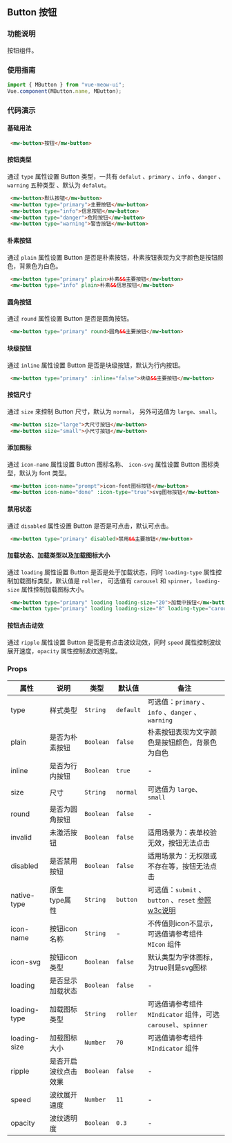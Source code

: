 ## Button 按钮
### 功能说明
按钮组件。
### 使用指南
``` javascript
import { MButton } from "vue-meow-ui";
Vue.component(MButton.name, MButton);
```
### 代码演示
#### 基础用法
```html
 <mw-button>按钮</mw-button>
```
#### 按钮类型
通过 `type` 属性设置 Button 类型，一共有 `defalut` 、`primary` 、`info` 、`danger` 、`warning`  五种类型 、默认为 `defalut`。
```html
 <mw-button>默认按钮</mw-button>
 <mw-button type="primary">主要按钮</mw-button>
 <mw-button type="info">信息按钮</mw-button>
 <mw-button type="danger">危险按钮</mw-button>
 <mw-button type="warning">警告按钮</mw-button>
```
#### 朴素按钮
通过 `plain` 属性设置 Button 是否是朴素按钮，朴素按钮表现为文字颜色是按钮颜色，背景色为白色。
```html
 <mw-button type="primary" plain>朴素&&主要按钮</mw-button>
 <mw-button type="info" plain>朴素&&信息按钮</mw-button>
```
#### 圆角按钮
通过 `round` 属性设置 Button 是否是圆角按钮。
```html
 <mw-button type="primary" round>圆角&&主要按钮</mw-button>
```
#### 块级按钮
通过 `inline` 属性设置 Button 是否是块级按钮，默认为行内按钮。
```html
 <mw-button type="primary" :inline="false">块级&&主要按钮</mw-button>
```
#### 按钮尺寸
通过 `size` 来控制 Button 尺寸，默认为 `normal`， 另外可选值为 `large`、`small`。
```html
 <mw-button size="large">大尺寸按钮</mw-button>
 <mw-button size="small">小尺寸按钮</mw-button>
```
#### 添加图标
通过 `icon-name` 属性设置 Button 图标名称、 `icon-svg` 属性设置 Button 图标类型，默认为 font 类型。
```html
 <mw-button icon-name="prompt">icon-font图标按钮</mw-button>
 <mw-button icon-name="done" :icon-type="true">svg图标按钮</mw-button>
```
#### 禁用状态
通过 `disabled` 属性设置 Button 是否是可点击，默认可点击。
```html
 <mw-button type="primary" disabled>禁用&&主要按钮</mw-button>
```
#### 加载状态、加载类型以及加载图标大小
通过 `loading` 属性设置 Button 是否是处于加载状态，同时 `loading-type` 属性控制加载图标类型，默认值是 `roller`， 可选值有 `carousel` 和 `spinner`，`loading-size` 属性控制加载图标大小。
```html
 <mw-button type="primary" loading loading-size="20">加载中按钮</mw-button>
 <mw-button type="primary" loading loading-size="8" loading-type="carousel">加载中按钮</mw-button>
```
#### 按钮点击动效
通过 `ripple` 属性设置 Button 是否是有点击波纹动效，同时 `speed` 属性控制波纹展开速度，`opacity` 属性控制波纹透明度。
### Props 
| 属性 | 说明 | 类型 | 默认值 | 备注 |
|------|------|------|------|------|
| type | 样式类型 | `String` | `default` | 可选值：`primary` 、`info` 、`danger` 、`warning` |
| plain | 是否为朴素按钮 | `Boolean` | `false` | 朴素按钮表现为文字颜色是按钮颜色，背景色为白色 |
| inline | 是否为行内按钮 | `Boolean` | `true` | - |
| size | 尺寸 | `String` | `normal` | 可选值为 `large`、 `small` |
| round | 是否为圆角按钮 | `Boolean` | `false` | - |
| invalid | 未激活按钮 | `Boolean` | `false` | 适用场景为：表单校验无效，按钮无法点击 |
| disabled | 是否禁用按钮 | `Boolean` | `false` | 适用场景为：无权限或不存在等，按钮无法点击 |
| native-type | 原生type属性 | `String` | `button` | 可选值：`submit` 、`button` 、`reset` [参照w3c说明](http://www.w3school.com.cn/tags/att_button_type.asp) |
| icon-name | 按钮icon名称 | `String` | - | 不传值则icon不显示，可选值请参考组件 `MIcon` 组件 |
| icon-svg | 按钮icon类型 | `Boolean` | `false` | 默认类型为字体图标，为true则是svg图标 |
| loading | 是否显示加载状态 | `Boolean` | `false` | - |
| loading-type | 加载图标类型 | `String` | `roller` | 可选值请参考组件 `MIndicator` 组件，可选 `carousel`、`spinner` |
| loading-size | 加载图标大小 | `Number` | `70` | 可选值请参考组件 `MIndicator` 组件 |
| ripple | 是否开启波纹点击效果 | `Boolean` | `false` | - |
| speed | 波纹展开速度 | `Number` | `11` | - |
| opacity | 波纹透明度 | `Boolean` | `0.3` | - |
